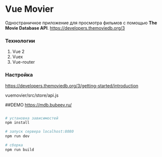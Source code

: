 # Vue Movier

Одностраничное приложение для просмотра фильмов с помощью **The Movie Database API**.
https://developers.themoviedb.org/3 

### Технологии
1. Vue 2
2. Vuex
3. Vue-router

### Настройка
https://developers.themoviedb.org/3/getting-started/introduction

vuemovier/src/store/api.js

##DEMO
https://mdb.bubeev.ru/

``` bash

# установка зависимостей
npm install

# запуск сервера localhost:8080
npm run dev

# сборка
npm run build
